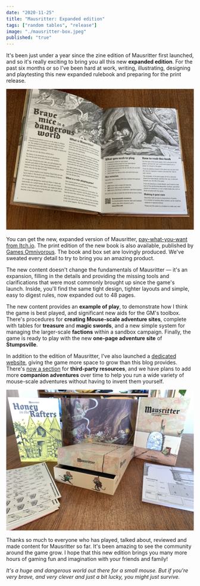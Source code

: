 ```yaml
---
date: "2020-11-25"
title: "Mausritter: Expanded edition"
tags: ["random tables", "release"]
image: "./mausritter-box.jpeg"
published: "true"
---
```


It's been just under a year since the zine edition of Mausritter first launched, and so it's really exciting to bring you all this new **expanded edition**. For the past six months or so I've been hard at work, writing, illustrating, designing and playtesting this new expanded rulebook and preparing for the print release.

<div class="image-container">
    <img src="./mausritter-book.jpeg" />
</div>

You can get the new, expanded version of Mausritter, [pay-what-you-want from Itch.io](https://losing-games.itch.io/mausritter). The print edition of the new book is also available, published by [Games Omnivorous](https://gamesomnivorous.com). The book and box set are lovingly produced. We've sweated every detail to try to bring you an amazing product.

The new content doesn't change the fundamentals of Mausritter — it's an expansion, filling in the details and providing the missing tools and clarifications that were most commonly brought up since the game's launch. Inside, you'll find the same tight design, tighter layouts and simple, easy to digest rules, now expanded out to 48 pages.

The new content provides an **example of play**, to demonstrate how I think the game is best played, and significant new aids for the GM's toolbox. There's procedures for **creating Mouse-scale adventure sites**, complete with tables for **treasure** and **magic swords**, and a new simple system for managing the larger-scale **factions** within a sandbox campaign. Finally, the game is ready to play with the new **one-page adventure site** of **Stumpsville**.

In addition to the edition of Mausritter, I've also launched a [dedicated website](https://mausritter.com), giving the game more space to grow than this blog provides. There's [now a section](https://mausritter.com/#resources) for **third-party resources**, and we have plans to add more **companion adventures** over time to help you run a wide variety of mouse-scale adventures without having to invent them yourself.
<div class="image-container">
    <img src="./mausritter-box.jpeg" />
</div>

Thanks so much to everyone who has played, talked about, reviewed and made content for Mausritter so far. It's been amazing to see the community around the game grow. I hope that this new edition brings you many more hours of gaming fun and imagination with your friends and family!

*It's a huge and dangerous world out there for a small mouse. But if you're very brave, and very clever and just a bit lucky, you might just survive.*